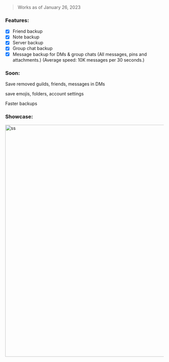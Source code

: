 > Works as of January 26, 2023

### Features:
- [x] Friend backup
- [x] Note backup
- [x] Server backup
- [x] Group chat backup
- [x] Message backup for DMs & group chats (All messages, pins and attachments.) (Average speed: 10K messages per 30 seconds.)

### Soon:
Save removed guilds, friends, messages in DMs

save emojis, folders, account settings

Faster backups


### Showcase:
<img width="735" alt="ss" src="https://user-images.githubusercontent.com/109295864/218268409-1eb70e7b-ef99-4e93-b1d1-1d5118474b32.png">

